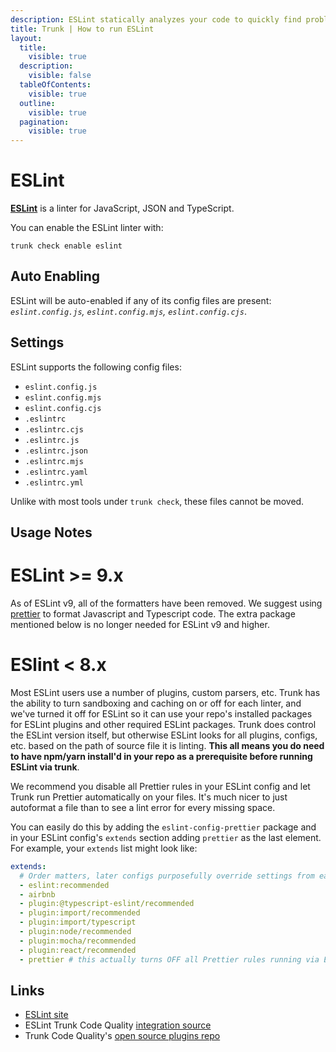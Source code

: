 ```yaml
---
description: ESLint statically analyzes your code to quickly find problems.
title: Trunk | How to run ESLint
layout:
  title:
    visible: true
  description:
    visible: false
  tableOfContents:
    visible: true
  outline:
    visible: true
  pagination:
    visible: true
---
```


# ESLint

[**ESLint**](https://eslint.org/) is a linter for JavaScript, JSON and TypeScript.

You can enable the ESLint linter with:

```shell
trunk check enable eslint
```

## Auto Enabling

ESLint will be auto-enabled if any of its config files are present: *`eslint.config.js`, `eslint.config.mjs`, `eslint.config.cjs`*.

## Settings

ESLint supports the following config files:
* `eslint.config.js`
* `eslint.config.mjs`
* `eslint.config.cjs`
* `.eslintrc`
* `.eslintrc.cjs`
* `.eslintrc.js`
* `.eslintrc.json`
* `.eslintrc.mjs`
* `.eslintrc.yaml`
* `.eslintrc.yml`

Unlike with most tools under `trunk check`, these files cannot be moved.


## Usage Notes

# ESLint >= 9.x
As of ESLint v9, all of the formatters have been removed. We suggest using [prettier](https://docs.trunk.io/check/configuration/supported/prettier) to format Javascript and Typescript code. The extra package mentioned below is no longer needed for ESLint v9 and higher.

# ESlint < 8.x
Most ESLint users use a number of plugins, custom parsers, etc. Trunk has the ability to turn sandboxing and caching on or off for each linter, and we've turned it off for ESLint so it can use your repo's installed packages for ESLint plugins and other required ESLint packages. Trunk does control the ESLint version itself, but otherwise ESLint looks for all plugins, configs, etc. based on the path of source file it is linting. **This all means you do need to have ****npm/yarn install****'d in your repo as a prerequisite before running ESLint via trunk**.

We recommend you disable all Prettier rules in your ESLint config and let Trunk run Prettier automatically on your files. It's much nicer to just autoformat a file than to see a lint error for every missing space.

You can easily do this by adding the `eslint-config-prettier` package and in your ESLint config's `extends` section adding `prettier` as the last element. For example, your `extends` list might look like:



```yaml
extends:
  # Order matters, later configs purposefully override settings from earlier configs
  - eslint:recommended
  - airbnb
  - plugin:@typescript-eslint/recommended
  - plugin:import/recommended
  - plugin:import/typescript
  - plugin:node/recommended
  - plugin:mocha/recommended
  - plugin:react/recommended
  - prettier # this actually turns OFF all Prettier rules running via ESLint
```




## Links

- [ESLint site](https://eslint.org/)
- ESLint Trunk Code Quality [integration source](https://github.com/trunk-io/plugins/tree/main/linters/eslint)
- Trunk Code Quality's [open source plugins repo](https://github.com/trunk-io/plugins/tree/main)
